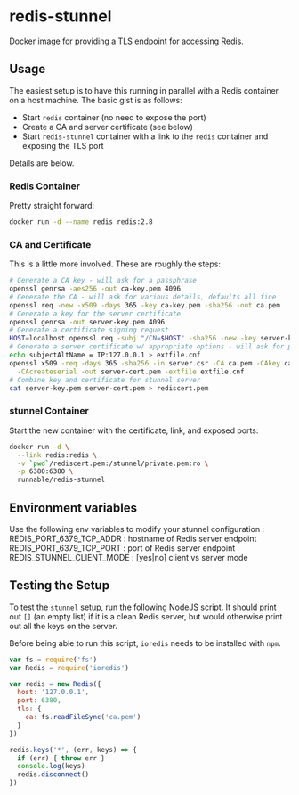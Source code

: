 # redis-stunnel

Docker image for providing a TLS endpoint for accessing Redis.

## Usage

The easiest setup is to have this running in parallel with a Redis container on a host machine. The basic gist is as follows:

* Start `redis` container (no need to expose the port)
* Create a CA and server certificate (see below)
* Start `redis-stunnel` container with a link to the `redis` container and exposing the TLS port

Details are below.

### Redis Container

Pretty straight forward:

```bash
docker run -d --name redis redis:2.8
```

### CA and Certificate

This is a little more involved. These are roughly the steps:

```bash
# Generate a CA key - will ask for a passphrase
openssl genrsa -aes256 -out ca-key.pem 4096 
# Generate the CA - will ask for various details, defaults all fine
openssl req -new -x509 -days 365 -key ca-key.pem -sha256 -out ca.pem
# Generate a key for the server certificate
openssl genrsa -out server-key.pem 4096
# Generate a certificate signing request
HOST=localhost openssl req -subj "/CN=$HOST" -sha256 -new -key server-key.pem -out server.csr
# Generate a server certificate w/ appropriate options - will ask for passphrase
echo subjectAltName = IP:127.0.0.1 > extfile.cnf
openssl x509 -req -days 365 -sha256 -in server.csr -CA ca.pem -CAkey ca-key.pem \
  -CAcreateserial -out server-cert.pem -extfile extfile.cnf
# Combine key and certificate for stunnel server
cat server-key.pem server-cert.pem > rediscert.pem 
```

### stunnel Container

Start the new container with the certificate, link, and exposed ports:

```bash
docker run -d \
  --link redis:redis \
  -v `pwd`/rediscert.pem:/stunnel/private.pem:ro \
  -p 6380:6380 \
  runnable/redis-stunnel
```

## Environment variables
Use the following env variables to modify your stunnel configuration :
REDIS_PORT_6379_TCP_ADDR : hostname of Redis server endpoint
REDIS_PORT_6379_TCP_PORT : port of Redis server endpoint
REDIS_STUNNEL_CLIENT_MODE : [yes|no] client vs server mode

## Testing the Setup

To test the `stunnel` setup, run the following NodeJS script. It should print out `[]` (an empty list) if it is a clean Redis server, but would otherwise print out all the keys on the server.

Before being able to run this script, `ioredis` needs to be installed with `npm`.

```js
var fs = require('fs')
var Redis = require('ioredis')

var redis = new Redis({
  host: '127.0.0.1',
  port: 6380,
  tls: {
    ca: fs.readFileSync('ca.pem')
  }
})

redis.keys('*', (err, keys) => {
  if (err) { throw err }
  console.log(keys)
  redis.disconnect()
})
```
